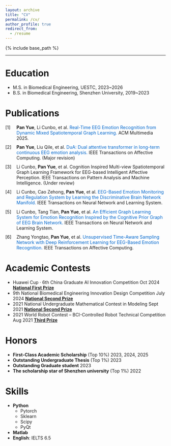 ```yaml
---
layout: archive
title: "CV"
permalink: /cv/
author_profile: true
redirect_from:
  - /resume
---
```


{% include base_path %}

---

Education
======
* M.S. in Biomedical Engineering, UESTC, 2023~2026
* B.S. in Biomedical Engineering, Shenzhen University, 2019~2023

Publications
======
<style>
  .custom-list {
    list-style-type: none;
    padding-left: 2.5em;
  }
  .custom-list li {
    position: relative;
    margin-bottom: 0.8em;
  }
  .custom-list li:before {
    content: '[' counter(list-item) '] ';
    position: absolute;
    left: -2.5em;
  }
  .custom-list a {
    color: #0066cc;
    text-decoration: none;
  }
  .custom-list a:hover {
    text-decoration: underline;
  }
  .author {
    font-weight: bold;
  }
</style>

<ol class="custom-list" start="1">
  <li>
    <span class="author">Pan Yue</span>, Li Cunbo, et al. 
    <a href="https://example.com/acm-mm-2025" target="_blank">
      Real-Time EEG Emotion Recognition from Dynamic Mixed Spatiotemporal Graph Learning.
    </a> 
    ACM Multimedia 2025.
  </li>

  <li>
    <span class="author">Pan Yue</span>, Liu Qile, et al. 
    <a href="https://example.com/ieee-tac" target="_blank">
      DuA: Dual attentive transformer in long-term continuous EEG emotion analysis.
    </a> 
    IEEE Transactions on Affective Computing. (Major revision)
  </li>
  <li>
     Li Cunbo, <span class="author">Pan Yue</span>, et al.
      Cognition Inspired Multi-view Spatiotemporal Graph Learning Framework for EEG-based Intelligent Affective Perception.
    IEEE Transactions on Pattern Analysis and Machine Intelligence. (Under review)
  </li>
  <li>
     Li Cunbo, Cao Zehong, <span class="author">Pan Yue</span>, et al.
     <a href="https://example.com/ieee-tac" target="_blank">
      EEG-Based Emotion Monitoring and Regulation System by Learning the Discriminative Brain Network Manifold.
     </a>     
     IEEE Transactions on Neural Network and Learning System.
  </li>
  <li>
     Li Cunbo, Tang Tian, <span class="author">Pan Yue</span>, et al.
     <a href="https://example.com/ieee-tac" target="_blank">
      An Efficient Graph Learning System for Emotion Recognition Inspired by the Cognitive Prior Graph of EEG Brain Network.
    </a> 
      IEEE Transactions on Neural Network and Learning System.
  </li>
  <li>
     Zhang Yongtao, <span class="author">Pan Yue</span>, et al.
     <a href="../publication/2023-09-26-paper-1" target="_blank">
      Unsupervised Time-Aware Sampling Network with Deep Reinforcement Learning for EEG-Based Emotion Recognition.
    </a> 
      IEEE Transactions on Affective Computing.
  </li>
</ol>

Academic Contests
======
- Huawei Cup · 6th China Graduate AI Innovation Competition Oct 2024 **<u>National First Prize </u>**
- 9th National  Biomedical Engineering Innovation Design Competition July 2024 **<u>National Second Prize</u>**
- 2021 National Undergraduate Mathematical Contest in Modeling Sept 2021 **<u>National Second Prize </u>**
- 2021 World Robot Contest – BCI-Controlled Robot Technical Competition Aug 2021 **<u>Third Prize</u>** 

Honors
======
- **First-Class Academic Scholarship** (Top 10%) 2023, 2024, 2025
- **Outstanding Undergraduate Thesis** (Top 1%)  2023
- **Outstanding Graduate student** 2023
- **The scholarship star of Shenzhen university** (Top 1%) 2022

Skills
======
* **Python**
  * Pytorch
  * Sklearn
  * Scipy
  * PyQt
* **Matlab**
* **English**: IELTS 6.5
 

